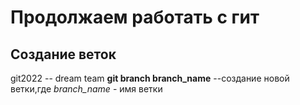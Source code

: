 # Продолжаем работать с гит

## Создание веток

git2022 -- dream team
**git branch branch_name** --создание новой ветки,где *branch_name* - имя ветки